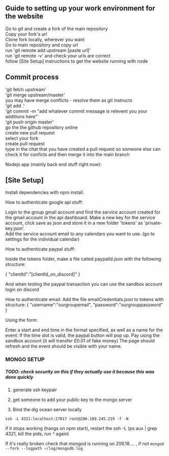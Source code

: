 ## Guide to setting up your work environment for the website  
Go to git and create a fork of the main repository  
Copy your fork's url  
Clone fork locally, wherever you want  
Go to main repository and copy url  
run 'git remote add upstream [paste url]'  
run 'git remote -v' and check your urls are correct  
follow [Site Setup] instructions to get the website running with node  
  
## Commit process  
'git fetch upstream'  
'git merge upstream/master'  
you may have merge conflicts - resolve them as git instructs  
'git add .'  
'git commit -m "add whatever commit message is relevent you your additions here"'  
'git push origin master'  
go the the github repository online  
create new pull request  
select your fork  
create pull request  
type in the chat that you have created a pull request so someone else can check it for conficts and then merge it into the main branch  

Nodejs app (mainly back end stuff right now):

## [Site Setup]

Install dependencies with npm install.

How to authenticate google api stuff:

Login to the group gmail account and find the service account created for the gmail account in the api dashboard.
Make a new key for the service account, click save as json and store it in a new folder 'tokens' as 'private-key.json'.  
Add the service account email to any calendars you want to use. (go to settings for the individual calendar)

How to authenticate paypal stuff:

Inside the tokens folder, make a file called paypalId.json with the following structure:

{
"clientId":"[clientId_on_discord]"
}

And when testing the paypal transaction you can use the sandbox account login on discord

How to authenticate email:
Add the file emailCredentials.json to tokens with structure:
{
"username":"ourgroupemail",
"password":"ourgrouppassword"
}

Using the form:

Enter a start and end time in the format specified, as well as a name for the event:
If the time slot is valid, the paypal button will pop up.
Pay using the sandbox account (it will transfer £0.01 of fake money)
The page should refresh and the event should be visible with your name.


### MONGO SETUP

##### TODO: check security on this if they actually use it because this was done quickly

1. generate ssh keypair

2. get someone to add your public key to the mongo server

3. Bind the dig ocean server locally

```ssh -L 4321:localhost:27017 root@206.189.245.219 -f -N```

if it stops working (hangs on npm start), restart the ssh -L (ps aux | grep 4321, kill the pids, run ^ again)

If it's really broken check that mongod is running on 206.18.... , if not `mongod --fork --logpath ~/log/mongodb.log`
